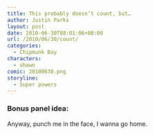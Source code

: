 ```yaml
---
title: This probably doesn’t count, but…
author: Justin Parks
layout: post
date: 2010-06-30T08:01:06+00:00
url: /2010/06/30/count/
categories:
  - Chipmunk Bay
characters:
  - shawn
comic: 20100630.png
storyline:
  - Super powers
---
```

### Bonus panel idea:
Anyway, punch me in the face, I wanna go home.
